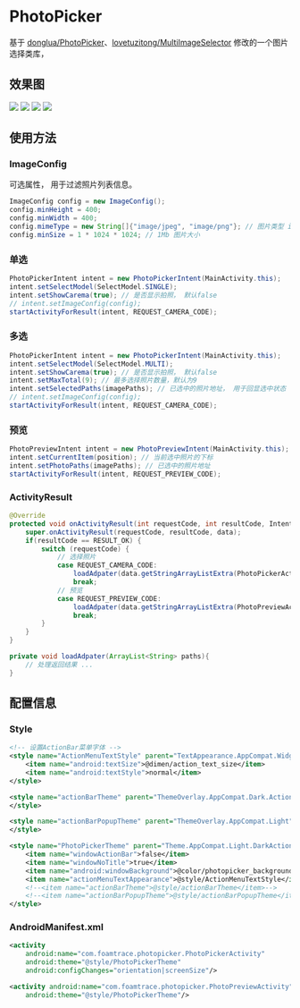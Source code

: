 # PhotoPicker

基于 [donglua/PhotoPicker](https://github.com/donglua/PhotoPicker)、[lovetuzitong/MultiImageSelector](https://github.com/lovetuzitong/MultiImageSelector)
修改的一个图片选择类库，

## 效果图
![](/renderings/image_01.png)
![](/renderings/image_02.png)
![](/renderings/image_03.png)
![](/renderings/image_04.png)

## 使用方法

### ImageConfig
可选属性， 用于过滤照片列表信息。

```java
ImageConfig config = new ImageConfig();
config.minHeight = 400;
config.minWidth = 400;
config.mimeType = new String[]{"image/jpeg", "image/png"}; // 图片类型 image/gif ...
config.minSize = 1 * 1024 * 1024; // 1Mb 图片大小
```

### 单选

```java
PhotoPickerIntent intent = new PhotoPickerIntent(MainActivity.this);
intent.setSelectModel(SelectModel.SINGLE);
intent.setShowCarema(true); // 是否显示拍照， 默认false
// intent.setImageConfig(config);
startActivityForResult(intent, REQUEST_CAMERA_CODE);
```

### 多选

```java
PhotoPickerIntent intent = new PhotoPickerIntent(MainActivity.this);
intent.setSelectModel(SelectModel.MULTI);
intent.setShowCarema(true); // 是否显示拍照， 默认false
intent.setMaxTotal(9); // 最多选择照片数量，默认为9
intent.setSelectedPaths(imagePaths); // 已选中的照片地址， 用于回显选中状态
// intent.setImageConfig(config);
startActivityForResult(intent, REQUEST_CAMERA_CODE);
```

### 预览

```java
PhotoPreviewIntent intent = new PhotoPreviewIntent(MainActivity.this);
intent.setCurrentItem(position); // 当前选中照片的下标
intent.setPhotoPaths(imagePaths); // 已选中的照片地址
startActivityForResult(intent, REQUEST_PREVIEW_CODE);
```

### ActivityResult

```java
@Override
protected void onActivityResult(int requestCode, int resultCode, Intent data) {
    super.onActivityResult(requestCode, resultCode, data);
    if(resultCode == RESULT_OK) {
        switch (requestCode) {
            // 选择照片
            case REQUEST_CAMERA_CODE:
                loadAdpater(data.getStringArrayListExtra(PhotoPickerActivity.EXTRA_RESULT));
                break;
            // 预览
            case REQUEST_PREVIEW_CODE:
                loadAdpater(data.getStringArrayListExtra(PhotoPreviewActivity.EXTRA_RESULT));
                break;
        }
    }
}

private void loadAdpater(ArrayList<String> paths){
    // 处理返回结果 ...
}
```

## 配置信息

### Style

```xml
<!-- 设置ActionBar菜单字体 -->
<style name="ActionMenuTextStyle" parent="TextAppearance.AppCompat.Widget.ActionBar.Menu">
    <item name="android:textSize">@dimen/action_text_size</item>
    <item name="android:textStyle">normal</item>
</style>

<style name="actionBarTheme" parent="ThemeOverlay.AppCompat.Dark.ActionBar">
</style>

<style name="actionBarPopupTheme" parent="ThemeOverlay.AppCompat.Light">
</style>

<style name="PhotoPickerTheme" parent="Theme.AppCompat.Light.DarkActionBar">
    <item name="windowActionBar">false</item>
    <item name="windowNoTitle">true</item>
    <item name="android:windowBackground">@color/photopicker_background</item>
    <item name="actionMenuTextAppearance">@style/ActionMenuTextStyle</item>
    <!--<item name="actionBarTheme">@style/actionBarTheme</item>-->
    <!--<item name="actionBarPopupTheme">@style/actionBarPopupTheme</item>-->
</style>
```

### AndroidManifest.xml

```xml
<activity
    android:name="com.foamtrace.photopicker.PhotoPickerActivity"
    android:theme="@style/PhotoPickerTheme"
    android:configChanges="orientation|screenSize"/>

<activity android:name="com.foamtrace.photopicker.PhotoPreviewActivity"
    android:theme="@style/PhotoPickerTheme"/>
```